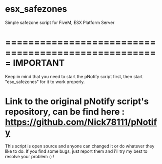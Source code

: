 # esx_safezones
 Simple safezone script for FiveM, ESX Platform Server
 
 =====================================================
                     IMPORTANT
 =====================================================
Keep in mind that you need to start the pNotify script first, then start "esx_safezones" for it to work properly.

Link to the original pNotify script's repository, can be find here :
https://github.com/Nick78111/pNotify
 =====================================================
 This script is open source and anyone can changed it or do whatever they like to do.
If you find some bugs, just report them and i'll try my best to resolve your problem :) !
